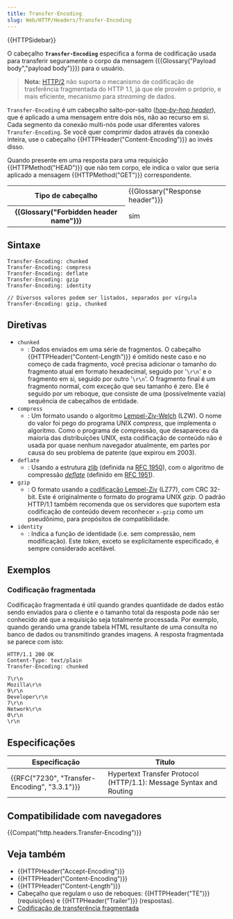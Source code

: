 ```yaml
---
title: Transfer-Encoding
slug: Web/HTTP/Headers/Transfer-Encoding
---
```


{{HTTPSidebar}}

O cabeçalho **`Transfer-Encoding`** especifica a forma de codificação usada para transferir seguramente o corpo da mensagem ({{Glossary("Payload body","payload body")}}) para o usuário.

> **Nota:** [HTTP/2](https://wikipedia.org/wiki/HTTP/2) não suporta o mecanismo de codificação de trasferência fragmentada do HTTP 1.1, já que ele provém o próprio, e mais eficiente, mecanismo para _streaming_ de dados.

`Transfer-Encoding` é um cabeçalho salto-por-salto (_[hop-by-hop header](/pt-BR/docs/Web/HTTP/Headers#hbh)_), que é aplicado a uma mensagem entre dois nós, não ao recurso em si. Cada segmento da conexão multi-nós pode usar diferentes valores `Transfer-Encoding`. Se você quer comprimir dados através da conexão inteira, use o cabeçalho {{HTTPHeader("Content-Encoding")}} ao invés disso.

Quando presente em uma resposta para uma requisição {{HTTPMethod("HEAD")}} que não tem corpo, ele indica o valor que seria aplicado a mensagem {{HTTPMethod("GET")}} correspondente.

<table class="properties">
  <tbody>
    <tr>
      <th scope="row">Tipo de cabeçalho</th>
      <td>{{Glossary("Response header")}}</td>
    </tr>
    <tr>
      <th scope="row">{{Glossary("Forbidden header name")}}</th>
      <td>sim</td>
    </tr>
  </tbody>
</table>

## Sintaxe

```
Transfer-Encoding: chunked
Transfer-Encoding: compress
Transfer-Encoding: deflate
Transfer-Encoding: gzip
Transfer-Encoding: identity

// Diversos valores podem ser listados, separados por vírgula
Transfer-Encoding: gzip, chunked
```

## Diretivas

- `chunked`
  - : Dados enviados em uma série de fragmentos. O cabeçalho {{HTTPHeader("Content-Length")}} é omitido neste caso e no começo de cada fragmento, você precisa adicionar o tamanho do fragmento atual em formato hexadecimal, seguido por '`\r\n`' e o fragmento em si, seguido por outro '`\r\n`'. O fragmento final é um fragmento normal, com exceção que seu tamanho é zero. Ele é seguido por um reboque, que consiste de uma (possívelmente vazia) sequência de cabeçalhos de entidade.
- `compress`
  - : Um formato usando o algoritmo [Lempel-Ziv-Welch](http://en.wikipedia.org/wiki/LZW) (LZW). O nome do valor foi pego do programa UNIX _compress_, que implementa o algoritmo.
    Como o programa de compressão, que desapareceu da maioria das distribuições UNIX, esta codificação de conteúdo não é usada por quase nenhum navegador atualmente, em partes por causa do seu problema de patente (que expirou em 2003).
- `deflate`
  - : Usando a estrutura [zlib](http://en.wikipedia.org/wiki/Zlib) (definida na [RFC 1950](http://tools.ietf.org/html/rfc1950)), com o algoritmo de compressão [_deflate_](http://en.wikipedia.org/wiki/DEFLATE) (definido em [RFC 1951](http://tools.ietf.org/html/rfc1952)).
- `gzip`
  - : O formato usando a [codificação Lempel-Ziv](http://en.wikipedia.org/wiki/LZ77_and_LZ78#LZ77) (LZ77), com CRC 32-bit. Este é originalmente o formato do programa UNIX _gzip_. O padrão HTTP/1.1 também recomenda que os servidores que suportem esta codificação de conteúdo devem reconhecer `x-gzip` como um pseudônimo, para propósitos de compatibilidade.
- `identity`
  - : Indica a função de identidade (i.e. sem compressão, nem modificação). Este _token_, exceto se explicitamente especificado, é sempre considerado aceitável.

## Exemplos

### Codificação fragmentada

Codificação fragmentada é útil quando grandes quantidade de dados estão sendo enviados para o cliente e o tamanho total da resposta pode não ser conhecido até que a requisição seja totalmente processada. Por exemplo, quando gerando uma grande tabela HTML resultante de uma consulta no banco de dados ou transmitindo grandes imagens. A resposta fragmentada se parece com isto:

```
HTTP/1.1 200 OK
Content-Type: text/plain
Transfer-Encoding: chunked

7\r\n
Mozilla\r\n
9\r\n
Developer\r\n
7\r\n
Network\r\n
0\r\n
\r\n
```

## Especificações

| Especificação                                                | Título                                                             |
| ------------------------------------------------------------ | ------------------------------------------------------------------ |
| {{RFC("7230", "Transfer-Encoding", "3.3.1")}} | Hypertext Transfer Protocol (HTTP/1.1): Message Syntax and Routing |

## Compatibilidade com navegadores

{{Compat("http.headers.Transfer-Encoding")}}

## Veja também

- {{HTTPHeader("Accept-Encoding")}}
- {{HTTPHeader("Content-Encoding")}}
- {{HTTPHeader("Content-Length")}}
- Cabeçalho que regulam o uso de reboques: {{HTTPHeader("TE")}} (requisições) e {{HTTPHeader("Trailer")}} (respostas).
- [Codificação de transferência fragmentada](https://en.wikipedia.org/wiki/Chunked_transfer_encoding)
